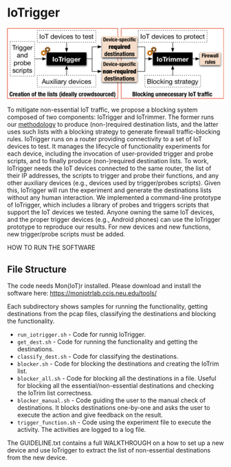 # IoTrigger

<img src="https://raw.githubusercontent.com/IoTrim/iotrimlist/master/system.png" width="1000"/>

To mitigate non-essential IoT traffic, we propose a blocking system composed of two components: IoTrigger and IoTrimmer. The former runs our <a href="http://iotrim.net">methodology</a> to produce (non-)required destination lists, and the latter uses such lists with a blocking strategy to generate firewall traffic-blocking rules. 
IoTrigger runs on a router providing connectivity to a set of IoT devices to test. It manages the lifecycle of functionality experiments for each device, including the invocation of user-provided trigger and probe scripts, and to finally produce (non-)required destination lists. To work, IoTrigger needs the IoT devices connected to the same router, the list of their IP addresses, the scripts to trigger and probe their functions, and any other auxiliary devices (e.g., devices used by trigger/probes scripts). Given this, IoTrigger will run the experiment and generate the destinations lists without any human interaction. We implemented a command-line prototype of IoTrigger, which includes a library of probes and triggers scripts that support the IoT devices we tested. Anyone owning the same IoT devices, and the proper trigger devices (e.g., Android phones) can use the IoTrigger prototype to reproduce our results. For new devices and new functions, new trigger/probe scripts must be added.

HOW TO RUN THE SOFTWARE
## File Structure 

The code needs Mon(IoT)r installed. Please download and install the software here: https://moniotrlab.ccis.neu.edu/tools/

Each subdirectory shows samples for running the functionality, getting destinations from the pcap files, classifying  the destinations and blocking the functionality.

- `run_iotrigger.sh` - Code for runnig IoTrigger.
- `get_dest.sh` - Code for running the functionality and getting the destinations.
- `classify_dest.sh` - Code for classifying the destinations.
- `blocker.sh` - Code for blocking the destinations and creating the IoTrim list. 
- `blocker_all.sh` - Code for blocking all the destinations in a file. Useful for blocking all the essential/non-essential destinations and checking the IoTrim list correctness. 
- `blocker_manual.sh` - Code guiding the user to the manual check of destinations. It blocks destinations one-by-one and asks the user to execute the action and give feedback on the result.
- `trigger_function.sh` - Code using the experiment file to execute the activity. The activities are logged to a log file.

The GUIDELINE.txt contains a full WALKTHROUGH on a how to set up a new device and use IoTrigger to extract the list of non-essential destinations from the new device.
